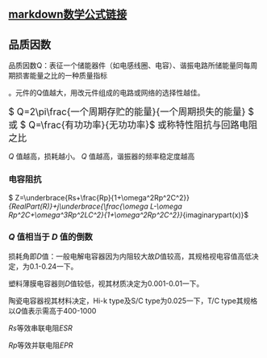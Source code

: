 ## [markdown数学公式链接](https://www.jianshu.com/p/8b6fc36035c0)



## 品质因数

品质因数Q：表征一个储能器件（如电感线圈、电容）、谐振电路所储能量同每周期损害能量之比的一种质量指标

。元件的Q值越大，用改元件组成的电路或网络的选择性越佳。

<font size=4>$ Q=2\pi\frac{一个周期存贮的能量}{一个周期损失的能量} $  或 $ Q=\frac{有功功率}{无功功率}$ 或称特性阻抗与回路电阻之比 </font>

$Q$ 值越高，损耗越小。 $Q$ 值越高，谐振器的频率稳定度越高

### 电容阻抗

$ Z=\underbrace{Rs+\frac{Rp}{1+\omega^2Rp^2C^2}}_{RealPart(R)}+j\underbrace{\frac{\omega L-\omega Rp^2C+\omega^3Rp^2LC^2}{1+\omega^2Rp^2C^2}}_{imaginarypart(x)}$  

### $Q$ 值相当于 $D$ 值的倒数

损耗角即$D$值：一般电解电容器因为内阻较大故$D$值较高，其规格视电容值高低决定，为0.1-0.24一下。

塑料薄膜电容器则$D$值较低，视其材质决定为0.001-0.01一下。

陶瓷电容器视其材料决定，Hi-k type及S/C type为0.025一下，T/C type其规格以$Q$值表示需高于400-1000





$Rs$等效串联电阻$ESR$ 

$Rp$等效并联电阻$EPR$ 









